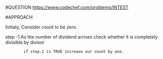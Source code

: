 #QUESTION
https://www.codechef.com/problems/INTEST


#APPROACH

Initialy, Consider count to be zero. 

step -1 As the number of dividend arrives check whether it is completely divisible by divisor 

            if step-1 is TRUE increase our count by one.
